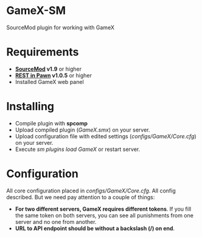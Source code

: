 # GameX-SM
SourceMod plugin for working with GameX

# Requirements
- **[SourceMod](https://sm.alliedmods.net/) v1.9** or higher
- **[REST in Pawn](https://github.com/CrazyHackGUT/sm-ripext) v1.0.5** or higher
- Installed GameX web panel

# Installing
- Compile plugin with **spcomp**
- Upload compiled plugin (_GameX.smx_) on your server.
- Upload configuration file with edited settings (_configs/GameX/Core.cfg_) on your server.
- Execute _sm plugins load GameX_ or restart server.

# Configuration
All core configuration placed in _configs/GameX/Core.cfg_. All config described. But we need pay attention to a couple of things:

- **For two different servers, GameX requires different tokens**. If you fill the same token on both servers, you can see all punishments from one server and no one from another.
- **URL to API endpoint should be without a backslash (/) on end**.